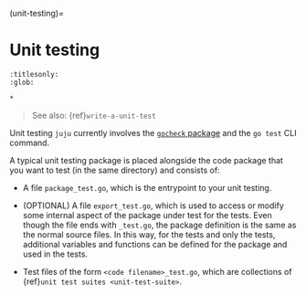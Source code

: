 (unit-testing)=
# Unit testing

```{toctree}
:titlesonly:
:glob:

*
```

> See also: {ref}`write-a-unit-test`

Unit testing `juju` currently involves the [`gocheck` package](https://labix.org/gocheck) and the `go test` CLI
command.

A typical unit testing package is placed alongside the code package that you want to test (in the same directory) and
consists of:

- A file `package_test.go`, which is the entrypoint to your unit testing.

- (OPTIONAL) A file `export_test.go`, which is used to access or modify some internal aspect of the package under test
  for the tests. Even though the file ends with `_test.go`, the package definition is the same as the normal source
  files. In this way, for the tests and only the tests, additional variables and functions can be defined for the
  package and used in the tests.

<!--Even though it's part of the `magic` package rather than the `test` package, we call it `_test` because Juju ignores all files with `_test`. This file acts like a bridge between the two packages.
-->

- Test files of the form `<code filename>_test.go`, which are collections of {ref}`unit test suites <unit-test-suite>`.

<!--
github.com/juju/juju/internal/provider/magic:

- magic1.go

- magic1_test.go

- magic2.go

- magic2_test.go

- magic3.go

- magic3_test.go

-->
<!-- to provide a checkers and assert methods for the test writers.**-->
